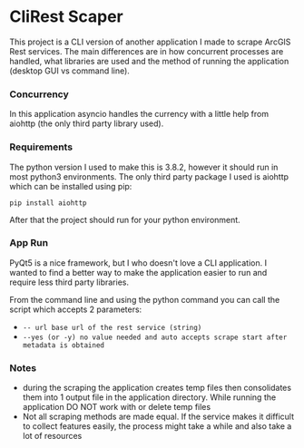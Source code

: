<h1>CliRest Scaper</h1>
This project is a CLI version of another application I made to scrape ArcGIS Rest services. The main differences are in
how concurrent processes are handled, what libraries are used and the method of running the application (desktop GUI vs
command line).

<h3>Concurrency</h3>
In this application asyncio handles the currency with a little help from aiohttp (the only third party library used).

<h3>Requirements</h3>
The python version I used to make this is 3.8.2, however it should run in most python3 environments. The only third
party package I used is aiohttp which can be installed using pip:

`pip install aiohttp`

After that the project should run for your python environment.

<h3>App Run</h3>
PyQt5 is a nice framework, but I who doesn't love a CLI application. I wanted to find a better way to make the
application easier to run and require less third party libraries.

From the command line and using the python command you can call the script which accepts 2 parameters:

- `-- url base url of the rest service (string)`
- `--yes (or -y) no value needed and auto accepts scrape start after metadata is obtained`

<h3>Notes</h3>

- during the scraping the application creates temp files then consolidates them into 1 output file in the application
  directory. While running the application DO NOT work with or delete temp files
- Not all scraping methods are made equal. If the service makes it difficult to collect features easily, the process
  might take a while and also take a lot of resources